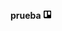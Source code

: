 **prueba**
<svg xmlns="http://www.w3.org/2000/svg" height="1em" viewBox="0 0 448 512"><!--! Font Awesome Free 6.4.2 by @fontawesome - https://fontawesome.com License - https://fontawesome.com/license (Commercial License) Copyright 2023 Fonticons, Inc. --><path d="M392.3 32H56.1C25.1 32 0 57.1 0 88c-.1 0 0-4 0 336 0 30.9 25.1 56 56 56h336.2c30.8-.2 55.7-25.2 55.7-56V88c.1-30.8-24.8-55.8-55.6-56zM197 371.3c-.2 14.7-12.1 26.6-26.9 26.6H87.4c-14.8.1-26.9-11.8-27-26.6V117.1c0-14.8 12-26.9 26.9-26.9h82.9c14.8 0 26.9 12 26.9 26.9v254.2zm193.1-112c0 14.8-12 26.9-26.9 26.9h-81c-14.8 0-26.9-12-26.9-26.9V117.2c0-14.8 12-26.9 26.8-26.9h81.1c14.8 0 26.9 12 26.9 26.9v142.1z"/></svg>
